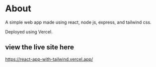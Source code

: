 # About
A simple web app made using react, node js, express, and tailwind css.

Deployed using Vercel.
## view the live site here
https://react-app-with-tailwind.vercel.app/
